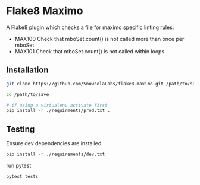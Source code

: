 # Flake8 Maximo
A Flake8 plugin which checks a file for maximo specific linting rules:
 - MAX100 Check that mboSet.count() is not called more than once per mboSet
 - MAX101 Check that mboSet.count() is not called within loops

## Installation
```bash
git clone https://github.com/SnowcolaLabs/flake8-maximo.git /path/to/save

cd /path/to/save

# if using a virtualenv activate first
pip install -r ./requirments/prod.txt .
```

## Testing
Ensure dev dependencies are installed
```bash
pip install -r ./requirements/dev.txt
```
run pytest
```bash
pytest tests
```
